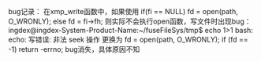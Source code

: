 bug记录：
在xmp_write函数中，如果使用
if(fi == NULL)
        fd = open(path, O_WRONLY);
    else
        fd = fi->fh;
则实际不会执行open函数，写文件时出现bug：
ingdex@ingdex-System-Product-Name:~/fuseFileSys/tmp$ echo 1>1
bash: echo: 写错误: 非法 seek 操作
更换为
fd = open(path, O_WRONLY);
    if (fd == -1)
        return -errno;
bug消失，具体原因不知
